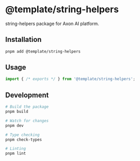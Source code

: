# @template/string-helpers

string-helpers package for Axon AI platform.

## Installation

```bash
pnpm add @template/string-helpers
```

## Usage

```typescript
import { /* exports */ } from '@template/string-helpers';
```

## Development

```bash
# Build the package
pnpm build

# Watch for changes
pnpm dev

# Type checking
pnpm check-types

# Linting
pnpm lint
```
